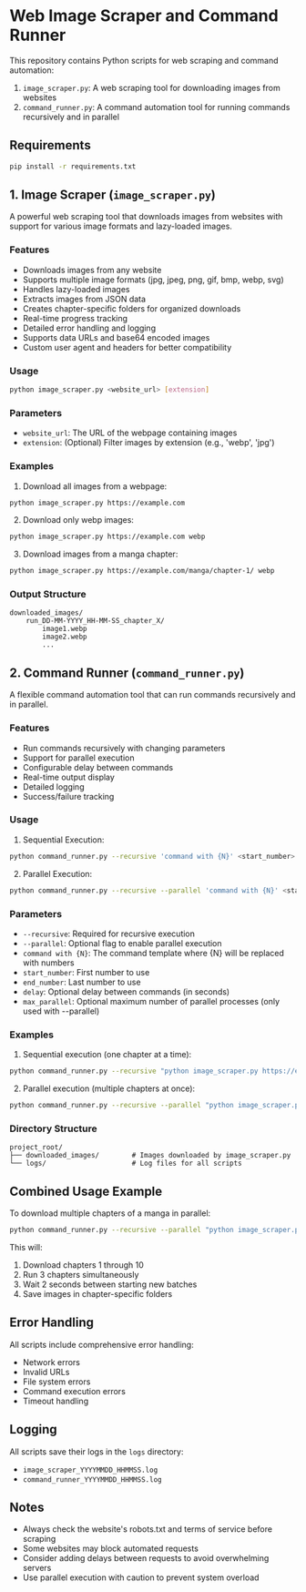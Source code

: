 # Web Image Scraper and Command Runner

This repository contains Python scripts for web scraping and command automation:

1. `image_scraper.py`: A web scraping tool for downloading images from websites
2. `command_runner.py`: A command automation tool for running commands recursively and in parallel

## Requirements

```bash
pip install -r requirements.txt
```

## 1. Image Scraper (`image_scraper.py`)

A powerful web scraping tool that downloads images from websites with support for various image formats and lazy-loaded images.

### Features

- Downloads images from any website
- Supports multiple image formats (jpg, jpeg, png, gif, bmp, webp, svg)
- Handles lazy-loaded images
- Extracts images from JSON data
- Creates chapter-specific folders for organized downloads
- Real-time progress tracking
- Detailed error handling and logging
- Supports data URLs and base64 encoded images
- Custom user agent and headers for better compatibility

### Usage

```bash
python image_scraper.py <website_url> [extension]
```

### Parameters

- `website_url`: The URL of the webpage containing images
- `extension`: (Optional) Filter images by extension (e.g., 'webp', 'jpg')

### Examples

1. Download all images from a webpage:
```bash
python image_scraper.py https://example.com
```

2. Download only webp images:
```bash
python image_scraper.py https://example.com webp
```

3. Download images from a manga chapter:
```bash
python image_scraper.py https://example.com/manga/chapter-1/ webp
```

### Output Structure

```
downloaded_images/
    run_DD-MM-YYYY_HH-MM-SS_chapter_X/
        image1.webp
        image2.webp
        ...
```

## 2. Command Runner (`command_runner.py`)

A flexible command automation tool that can run commands recursively and in parallel.

### Features

- Run commands recursively with changing parameters
- Support for parallel execution
- Configurable delay between commands
- Real-time output display
- Detailed logging
- Success/failure tracking

### Usage

1. Sequential Execution:
```bash
python command_runner.py --recursive 'command with {N}' <start_number> <end_number> [delay]
```

2. Parallel Execution:
```bash
python command_runner.py --recursive --parallel 'command with {N}' <start_number> <end_number> [delay] [max_parallel]
```

### Parameters

- `--recursive`: Required for recursive execution
- `--parallel`: Optional flag to enable parallel execution
- `command with {N}`: The command template where {N} will be replaced with numbers
- `start_number`: First number to use
- `end_number`: Last number to use
- `delay`: Optional delay between commands (in seconds)
- `max_parallel`: Optional maximum number of parallel processes (only used with --parallel)

### Examples

1. Sequential execution (one chapter at a time):
```bash
python command_runner.py --recursive "python image_scraper.py https://example.com/chapter-{N}/ webp" 1 5 2
```

2. Parallel execution (multiple chapters at once):
```bash
python command_runner.py --recursive --parallel "python image_scraper.py https://example.com/chapter-{N}/ webp" 1 5 2 3
```

### Directory Structure

```
project_root/
├── downloaded_images/        # Images downloaded by image_scraper.py
└── logs/                     # Log files for all scripts
```

## Combined Usage Example

To download multiple chapters of a manga in parallel:

```bash
python command_runner.py --recursive --parallel "python image_scraper.py https://example.com/manga/chapter-{N}/ webp" 1 10 2 3
```

This will:
1. Download chapters 1 through 10
2. Run 3 chapters simultaneously
3. Wait 2 seconds between starting new batches
4. Save images in chapter-specific folders

## Error Handling

All scripts include comprehensive error handling:
- Network errors
- Invalid URLs
- File system errors
- Command execution errors
- Timeout handling

## Logging

All scripts save their logs in the `logs` directory:
- `image_scraper_YYYYMMDD_HHMMSS.log`
- `command_runner_YYYYMMDD_HHMMSS.log`

## Notes

- Always check the website's robots.txt and terms of service before scraping
- Some websites may block automated requests
- Consider adding delays between requests to avoid overwhelming servers
- Use parallel execution with caution to prevent system overload 